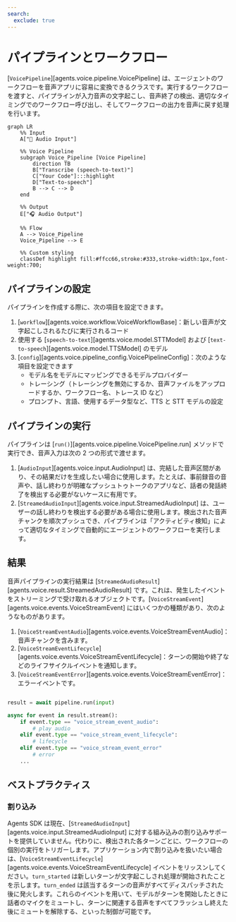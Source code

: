 ```yaml
---
search:
  exclude: true
---
```

# パイプラインとワークフロー

[`VoicePipeline`][agents.voice.pipeline.VoicePipeline] は、エージェントのワークフローを音声アプリに容易に変換できるクラスです。実行するワークフローを渡すと、パイプラインが入力音声の文字起こし、音声終了の検出、適切なタイミングでのワークフロー呼び出し、そしてワークフローの出力を音声に戻す処理を行います。

```mermaid
graph LR
    %% Input
    A["🎤 Audio Input"]

    %% Voice Pipeline
    subgraph Voice_Pipeline [Voice Pipeline]
        direction TB
        B["Transcribe (speech-to-text)"]
        C["Your Code"]:::highlight
        D["Text-to-speech"]
        B --> C --> D
    end

    %% Output
    E["🎧 Audio Output"]

    %% Flow
    A --> Voice_Pipeline
    Voice_Pipeline --> E

    %% Custom styling
    classDef highlight fill:#ffcc66,stroke:#333,stroke-width:1px,font-weight:700;

```

## パイプラインの設定

パイプラインを作成する際に、次の項目を設定できます。

1. [`workflow`][agents.voice.workflow.VoiceWorkflowBase]：新しい音声が文字起こしされるたびに実行されるコード
2. 使用する [`speech-to-text`][agents.voice.model.STTModel] および [`text-to-speech`][agents.voice.model.TTSModel] のモデル
3. [`config`][agents.voice.pipeline_config.VoicePipelineConfig]：次のような項目を設定できます
    - モデル名をモデルにマッピングできるモデ​​ルプロバイダー
    - トレーシング（トレーシングを無効にするか、音声ファイルをアップロードするか、ワークフロー名、トレース ID など）
    - プロンプト、言語、使用するデータ型など、TTS と STT モデルの設定

## パイプラインの実行

パイプラインは [`run()`][agents.voice.pipeline.VoicePipeline.run] メソッドで実行でき、音声入力は次の 2 つの形式で渡せます。

1. [`AudioInput`][agents.voice.input.AudioInput] は、完結した音声区間があり、その結果だけを生成したい場合に使用します。たとえば、事前録音の音声や、話し終わりが明確なプッシュトゥトークのアプリなど、話者の発話終了を検出する必要がないケースに有用です。
2. [`StreamedAudioInput`][agents.voice.input.StreamedAudioInput] は、ユーザーの話し終わりを検出する必要がある場合に使用します。検出された音声チャンクを順次プッシュでき、パイプラインは「アクティビティ検知」によって適切なタイミングで自動的にエージェントのワークフローを実行します。

## 結果

音声パイプラインの実行結果は [`StreamedAudioResult`][agents.voice.result.StreamedAudioResult] です。これは、発生したイベントをストリーミングで受け取れるオブジェクトです。[`VoiceStreamEvent`][agents.voice.events.VoiceStreamEvent] にはいくつかの種類があり、次のようなものがあります。

1. [`VoiceStreamEventAudio`][agents.voice.events.VoiceStreamEventAudio]：音声チャンクを含みます。
2. [`VoiceStreamEventLifecycle`][agents.voice.events.VoiceStreamEventLifecycle]：ターンの開始や終了などのライフサイクルイベントを通知します。
3. [`VoiceStreamEventError`][agents.voice.events.VoiceStreamEventError]：エラーイベントです。

```python

result = await pipeline.run(input)

async for event in result.stream():
    if event.type == "voice_stream_event_audio":
        # play audio
    elif event.type == "voice_stream_event_lifecycle":
        # lifecycle
    elif event.type == "voice_stream_event_error"
        # error
    ...
```

## ベストプラクティス

### 割り込み

Agents SDK は現在、[`StreamedAudioInput`][agents.voice.input.StreamedAudioInput] に対する組み込みの割り込みサポートを提供していません。代わりに、検出された各ターンごとに、ワークフローの個別の実行をトリガーします。アプリケーション内で割り込みを扱いたい場合は、[`VoiceStreamEventLifecycle`][agents.voice.events.VoiceStreamEventLifecycle] イベントをリッスンしてください。`turn_started` は新しいターンが文字起こしされ処理が開始されたことを示します。`turn_ended` は該当するターンの音声がすべてディスパッチされた後に発火します。これらのイベントを用いて、モデルがターンを開始したときに話者のマイクをミュートし、ターンに関連する音声をすべてフラッシュし終えた後にミュートを解除する、といった制御が可能です。